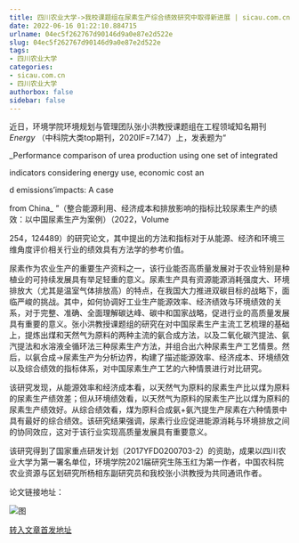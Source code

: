```yaml
---
title: 四川农业大学->我校课题组在尿素生产综合绩效研究中取得新进展 | sicau.com.cn
date: 2022-06-16 01:22:10.884715
urlname: 04ec5f262767d90146d9a0e87e2d522e
slug: 04ec5f262767d90146d9a0e87e2d522e
tags: 
- 四川农业大学
categories:
- sicau.com.cn
- 四川农业大学
authorbox: false
sidebar: false
---
```

近日，环境学院环境规划与管理团队张小洪教授课题组在工程领域知名期刊 _Energy_ （中科院大类top期刊，2020IF=7.147）上，发表题为“

_Performance comparison of urea production using one set of integrated

indicators considering energy use, economic cost an
<!--more-->
d emissions’impacts: A case

from China_ ”（整合能源利用、经济成本和排放影响的指标比较尿素生产的绩效：以中国尿素生产为案例）（2022，Volume

254，124489）的研究论文，其中提出的方法和指标对于从能源、经济和环境三维角度评价相关行业的绩效具有方法学的参考价值。

尿素作为农业生产的重要生产资料之一，该行业能否高质量发展对于农业特别是种植业的可持续发展具有举足轻重的意义。尿素生产具有资源能源消耗强度大、环境排放大（尤其是温室气体排放高）的特点，在我国大力推进双碳目标的战略下，面临严峻的挑战。其中，如何协调好工业生产能源效率、经济绩效与环境绩效的关系，对于完整、准确、全面理解碳达峰、碳中和国家战略，促进行业的高质量发展具有重要的意义。张小洪教授课题组的研究在对中国尿素生产主流工艺梳理的基础上，提炼出煤和天然气为原料的两种主流的氨合成方法，以及二氧化碳汽提法、氨汽提法和水溶液全循环法三种尿素生产方法，并组合出六种尿素生产工艺情景。然后，以氨合成→尿素生产为分析边界，构建了描述能源效率、经济成本、环境绩效以及综合绩效的指标体系，对中国尿素生产工艺的六种情景进行对比研究。

该研究发现，从能源效率和经济成本看，以天然气为原料的尿素生产比以煤为原料的尿素生产绩效差；但从环境绩效看，以天然气为原料的尿素生产比以煤为原料的尿素生产绩效好。从综合绩效看，煤为原料合成氨+氨汽提生产尿素在六种情景中具有最好的综合绩效。该研究结果强调，尿素行业应促进能源消耗与环境排放之间的协同效应，这对于该行业实现高质量发展具有重要意义。

该研究得到了国家重点研发计划（2017YFD0200703-2）的资助，成果以四川农业大学为第一署名单位，环境学院2021届研究生陈玉红为第一作者，中国农科院农业资源与区划研究所杨相东副研究员和我校张小洪教授为共同通讯作者。

论文链接地址：

![图](https://news.sicau.edu.cn/__local/2/5A/49/C9E8829770ADDF3061FA51A52F9_FAB70985_23FC1.jpg)

[转入文章首发地址](https://news.sicau.edu.cn/info/1078/68389.htm)